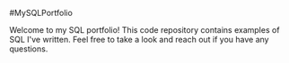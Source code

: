 #MySQLPortfolio

Welcome to my SQL portfolio! This code repository contains examples of SQL I've written. Feel free to take a look and reach out if you have any questions.

